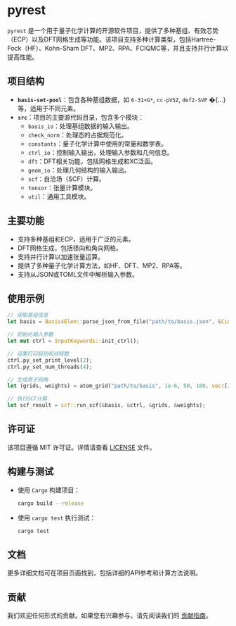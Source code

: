 

# pyrest

`pyrest` 是一个用于量子化学计算的开源软件项目，提供了多种基组、有效芯势（ECP）以及DFT网格生成等功能。该项目支持多种计算类型，包括Hartree-Fock（HF）、Kohn-Sham DFT、MP2、RPA、FCIQMC等，并且支持并行计算以提高性能。

## 项目结构

- **`basis-set-pool`**：包含各种基组数据，如 `6-31+G*`, `cc-pV5Z`, `def2-SVP` �{...}等，适用于不同元素。
- **`src`**：项目的主要源代码目录，包含多个模块：
  - `basis_io`：处理基组数据的输入输出。
  - `check_norm`：处理态的占据规范化。
  - `constants`：量子化学计算中使用的常量和数学表。
  - `ctrl_io`：控制输入输出，处理输入参数和几何信息。
  - `dft`：DFT相关功能，包括网格生成和XC泛函。
  - `geom_io`：处理几何结构的输入输出。
  - `scf`：自洽场（SCF）计算。
  - `tensor`：张量计算模块。
  - `util`：通用工具模块。

## 主要功能

- 支持多种基组和ECP，适用于广泛的元素。
- DFT网格生成，包括径向和角向网格。
- 支持并行计算以加速张量运算。
- 提供了多种量子化学计算方法，如HF、DFT、MP2、RPA等。
- 支持从JSON或TOML文件中解析输入参数。

## 使用示例

```rust
// 读取基组信息
let basis = Basis4Elem::parse_json_from_file("path/to/basis.json", &CintType::Cint);

// 初始化输入参数
let mut ctrl = InputKeywords::init_ctrl();

// 设置打印级别和线程数
ctrl.py_set_print_level(2);
ctrl.py_set_num_threads(4);

// 生成原子网格
let (grids, weights) = atom_grid("path/to/basis", 1e-6, 50, 100, vec![1], 0, (0.0, 0.0, 0.0), 3, "default".to_string(), "treutler".to_string(), 2);

// 执行SCF计算
let scf_result = scf::run_scf(&basis, &ctrl, &grids, &weights);
```

## 许可证

该项目遵循 MIT 许可证。详情请查看 [LICENSE](LICENSE) 文件。

## 构建与测试

- 使用 `Cargo` 构建项目：
  ```bash
  cargo build --release
  ```
- 使用 `cargo test` 执行测试：
  ```bash
  cargo test
  ```

## 文档

更多详细文档可在项目页面找到，包括详细的API参考和计算方法说明。

## 贡献

我们欢迎任何形式的贡献。如果您有兴趣参与，请先阅读我们的 [贡献指南](CONTRIBUTING.md)。